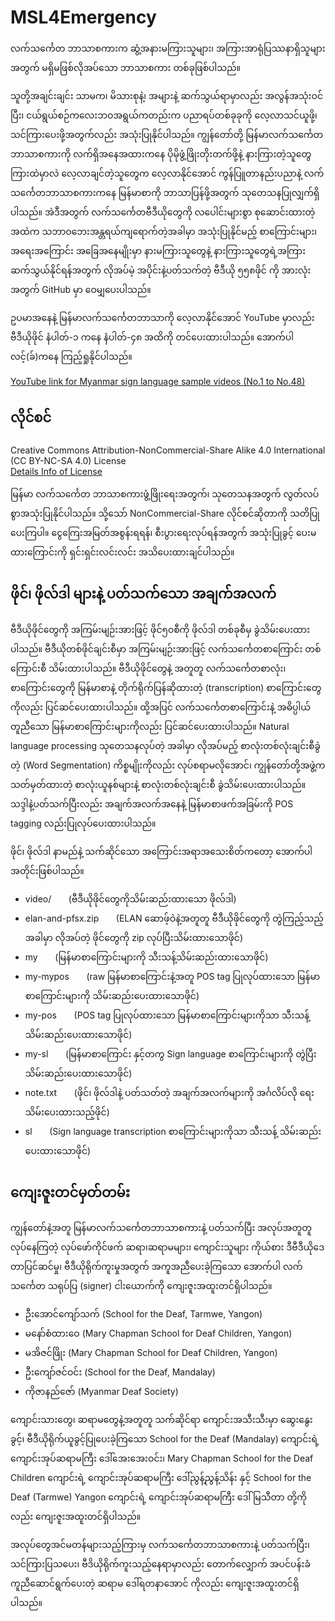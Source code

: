 # MSL4Emergency  

လက်သင်္ကေတ ဘာသာစကားက ဆွံ့အနားမကြားသူများ၊ အကြားအာရုံပြဿနာရှိသူများအတွက် မရှိမဖြစ်လိုအပ်သော ဘာသာစကား တစ်ခုဖြစ်ပါသည်။  

သူတို့အချင်းချင်း သာမက၊ မိသားစုနဲ့၊ အများနဲ့ ဆက်သွယ်ရာမှာလည်း အလွန်အသုံးဝင်ပြီး၊ ငယ်ရွယ်စဉ်ကလေးဘဝအရွယ်ကတည်းက ပညာရပ်တစ်ခုခုကို လေ့လာသင်ယူဖို့၊ သင်ကြားပေးဖို့အတွက်လည်း အသုံးပြုနိုင်ပါသည်။ ကျွန်တော်တို့ မြန်မာလက်သင်္ကေတဘာသာစကားကို လက်ရှိအနေအထားကနေ ပိုမိုဖွံ့ဖြိုးတိုးတက်ဖို့နဲ့ နားကြားတဲ့သူတွေကြားထဲမှာလဲ လေ့လာချင်တဲ့သူတွေက လေ့လာနိုင်အောင် ကွန်ပြူတာနည်းပညာနဲ့ လက်သင်္ကေတဘာသာစကားကနေ မြန်မာစာကို ဘာသာပြန်ဖို့အတွက် သုတေသနပြုလျှက်ရှိပါသည်။ အဲဒီအတွက် လက်သင်္ကေတဗီဒီယိုတွေကို လပေါင်းများစွာ စုဆောင်းထားတဲ့အထဲက သဘာဝဘေးအန္တရယ်ကျရောက်တဲ့အခါမှာ အသုံးပြုနိုင်မည့် စာကြောင်းများ၊ အရေးအကြောင်း အခြေအနေမျိုးမှာ နားမကြားသူတွေနဲ့ နားကြားသူတွေရဲ့အကြား ဆက်သွယ်နိုင်ရန်အတွက် လိုအပ်မဲ့ အပိုင်းနဲ့ပတ်သက်တဲ့ ဗီဒီယို ၅၅၈ဖိုင် ကို အားလုံးအတွက် GitHub မှာ ဝေမျှပေးပါသည်။  

ဥပမာအနေနဲ့ မြန်မာလက်သင်္ကေတဘာသာကို လေ့လာနိုင်အောင် YouTube မှာလည်း ဗီဒီယိုဖိုင် နံပါတ်-၁ ကနေ နံပါတ်-၄၈ အထိကို တင်ပေးထားပါသည်။ အောက်ပါ လင့်(ခ်)ကနေ ကြည့်ရှုနိုင်ပါသည်။  

[YouTube link for Myanmar sign language sample videos (No.1 to No.48)](https://www.youtube.com/playlist?list=PLcEIKqU2ZkWKe0aGzGoKH5OtdjSHF3L_f)

## လိုင်စင်
Creative Commons Attribution-NonCommercial-Share Alike 4.0 International (CC BY-NC-SA 4.0) License  
[Details Info of License](https://creativecommons.org/licenses/by-nc-sa/4.0/)  

မြန်မာ လက်သင်္ကေတ ဘာသာစကားဖွံ့ဖြိုးရေးအတွက်၊ သုတေသနအတွက် လွတ်လပ်စွာအသုံးပြုနိုင်ပါသည်။ သို့သော် NonCommercial-Share လိုင်စင်ဆိုတာကို သတိပြုပေးကြပါ။ ငွေကြေးအမြတ်အစွန်းရရန်၊ စီးပွားရေးလုပ်ရန်အတွက် အသုံးပြုခွင့် ပေးမထားကြောင်းကို ရှင်းရှင်းလင်းလင်း အသိပေးထားချင်ပါသည်။

## ဖိုင်၊ ဖိုလ်ဒါ များနဲ့ ပတ်သက်သော အချက်အလက်  
ဗီဒီယိုဖိုင်တွေကို အကြမ်းမျဉ်းအားဖြင့် ဖိုင်၅၀စီကို ဖိုလ်ဒါ တစ်ခုစီမှ ခွဲသိမ်းပေးထားပါသည်။ ဗီဒီယိုတစ်ဖိုင်ချင်းစီမှာ အကြမ်းမျဉ်းအားဖြင့် လက်သင်္ကေတစာကြောင်း တစ်ကြောင်းစီ သိမ်းထားပါသည်။ ဗီဒီယိုဖိုင်တွေနဲ့ အတူတူ လက်သင်္ကေတစာလုံး၊ စာကြောင်းတွေကို မြန်မာစာနဲ့ တိုက်ရိုက်ပြန်ဆိုထားတဲ့ (transcription) စာကြောင်းတွေကိုလည်း ပြင်ဆင်ပေးထားပါသည်။ ထို့အပြင် လက်သင်္ကေတစာကြောင်းနဲ့ အဓိပ္ပါယ်တူညီသော မြန်မာစာကြောင်းများကိုလည်း ပြင်ဆင်ပေးထားပါသည်။ Natural language processing သုတေသနလုပ်တဲ့ အခါမှာ လိုအပ်မည့် စာလုံးတစ်လုံးချင်းစီခွဲတဲ့ (Word Segmentation) ကိစ္စမျိုးကိုလည်း လုပ်စရာမလိုအောင်၊ ကျွန်တော်တို့အဖွဲ့က သတ်မှတ်ထားတဲ့ စာလုံးယူနစ်များနဲ့ စာလုံးတစ်လုံးချင်းစီ ခွဲသိမ်းပေးထားပါသည်။ သဒ္ဒါနဲ့ပတ်သက်ပြီးလည်း အချက်အလက်အနေနဲ့ မြန်မာစာဖက်အခြမ်းကို POS tagging လည်းပြုလုပ်ပေးထားပါသည်။  

ဖိုင်၊ ဖိုလ်ဒါ နာမည်နဲ့ သက်ဆိုင်သော အကြောင်းအရာအသေးစိတ်ကတော့ အောက်ပါအတိုင်းဖြစ်ပါသည်။  

* video/ &nbsp;&nbsp;&nbsp;&nbsp;&nbsp; (ဗီဒီယိုဖိုင်တွေကိုသိမ်းဆည်းထားသော ဖိုလ်ဒါ)  
* elan-and-pfsx.zip &nbsp;&nbsp;&nbsp;&nbsp;&nbsp; (ELAN ဆောဖ့်ဝဲနဲ့အတူတူ ဗီဒီယိုဖိုင်တွေကို တွဲကြည့်သည့်အခါမှာ လိုအပ်တဲ့ ဖိုင်တွေကို zip လုပ်ပြီးသိမ်းထားသောဖိုင်)  
* my &nbsp;&nbsp;&nbsp;&nbsp;&nbsp; (မြန်မာစာကြောင်းများကို သီးသန့်သိမ်းဆည်းထားသောဖိုင်)  
* my-mypos &nbsp;&nbsp;&nbsp;&nbsp;&nbsp; (raw မြန်မာစာကြောင်းနဲ့အတူ  POS tag ပြုလုပ်ထားသော မြန်မာစာကြောင်းများကို သိမ်းဆည်းပေးထားသောဖိုင်)  
* my-pos &nbsp;&nbsp;&nbsp;&nbsp;&nbsp; (POS tag ပြုလုပ်ထားသော မြန်မာစာကြောင်းများကိုသာ သီးသန့် သိမ်းဆည်းပေးထားသောဖိုင်)  
* my-sl &nbsp;&nbsp;&nbsp;&nbsp;&nbsp; (မြန်မာစာကြောင်း နှင့်တကွ Sign language စာကြောင်းများကို တွဲပြီး သိမ်းဆည်းပေးထားသောဖိုင်)  
* note.txt &nbsp;&nbsp;&nbsp;&nbsp;&nbsp; (ဖိုင်၊ ဖိုလ်ဒါနဲ့ ပတ်သတ်တဲ့ အချက်အလက်များကို အင်္ဂလိပ်လို ရေးသိမ်းပေးထားသည့်ဖိုင်)  
* sl &nbsp;&nbsp;&nbsp;&nbsp;&nbsp; (Sign language transcription စာကြောင်းများကိုသာ သီးသန့် သိမ်းဆည်းပေးထားသောဖိုင်)  

## ကျေးဇူးတင်မှတ်တမ်း  
ကျွန်တော်နဲ့အတူ မြန်မာလက်သင်္ကေတဘာသာစကားနဲ့ ပတ်သက်ပြီး အလုပ်အတူတူလုပ်နေကြတဲ့ လုပ်ဖော်ကိုင်ဖက် ဆရာ၊ဆရာမများ၊ ကျောင်းသူများ ကိုယ်စား ဒီဗီဒီယိုဒေတာပြင်ဆင်မှု၊ ဗီဒီယိုရိုက်ကူးမှုအတွက် အကူအညီပေးခဲ့ကြသော အောက်ပါ လက်သင်္ကေတ သရုပ်ပြ (signer) ငါးယောက်ကို ကျေးဇူးအထူးတင်ရှိပါသည်။  

* ဦးအောင်ကျော်သက် (School for the Deaf, Tarmwe, Yangon)  
* မနော်စံထားဝေ (Mary Chapman School for Deaf Children, Yangon)  
* မအိဇင်ဖြိုး (Mary Chapman School for Deaf Children, Yangon)  
* ဦးကျော်ဇင်ဝင်း (School for the Deaf, Mandalay)  
* ကိုဇာနည်ဇော် (Myanmar Deaf Society)  

ကျောင်းသားတွေ၊ ဆရာမတွေနဲ့အတူတူ သက်ဆိုင်ရာ ကျောင်းအသီးသီးမှာ ဆွေးနွေးခွင့်၊ ဗီဒီယိုရိုက်ယူခွင့်ပြုပေးခဲ့ကြသော School for the Deaf (Mandalay) ကျောင်းရဲ့ ကျောင်းအုပ်ဆရာမကြီး ဒေါ်အေးအေးဝင်း၊ Mary Chapman School for the Deaf Children ကျောင်းရဲ့ ကျောင်းအုပ်ဆရာမကြီး ဒေါ်ညွန့်ညွန့်သိန်း နှင့် School for the Deaf (Tarmwe) Yangon ကျောင်းရဲ့ ကျောင်းအုပ်ဆရာမကြီး ဒေါ်မြသီတာ တို့ကိုလည်း ကျေးဇူးအထူးတင်ရှိပါသည်။  

အလုပ်တွေအင်မတန်များသည့်ကြားမှ လက်သင်္ကေတဘာသာစကားနဲ့ ပတ်သက်ပြီး၊ သင်ကြားပြသပေး၊ ဗီဒိယိုရိုက်ကူးသည့်နေရာမှာလည်း တောက်လျှောက် အပင်ပန်းခံကူညီဆောင်ရွက်ပေးတဲ့ ဆရာမ ဒေါ်ရတနာအောင် ကိုလည်း ကျေးဇူးအထူးတင်ရှိပါသည်။  
